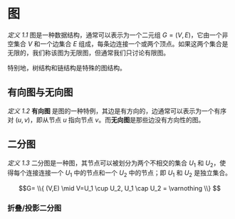 # 图

*定义 1.1* 图是一种数据结构，通常可以表示为一个二元组 $G = (V, E)$，它由一个非空集合 $V$ 和一个边集合 $E$ 组成，每条边连接一个或两个顶点。如果这两个集合是无限的，我们称该图为无限图，但通常我们只讨论有限图。

特别地，树结构和链结构是特殊的图结构。

## 有向图与无向图

*定义 1.2* **有向图** 是图的一种特例，其边是有方向的，边通常可以表示为一个有序对 $(u, v)$，即从节点 $u$ 指向节点 $v$。而**无向图**是那些边没有方向性的图。

## 二分图

*定义 1.3* 二分图是一种图，其节点可以被划分为两个不相交的集合 $U_1$ 和 $U_2$，使得每个连接连接一个 $U_1$ 中的节点和一个 $U_2$ 中的节点；即 $U_1$ 和 $U_2$ 是独立集合。

$$G= \\{ (V,E) \mid V=U_1 \cup U_2, U_1 \cap U_2 = \varnothing \\} $$

### 折叠/投影二分图
